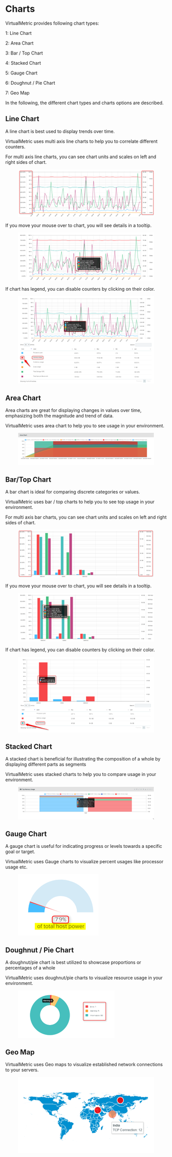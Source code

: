 # Charts

VirtualMetric provides following chart types:

1: Line Chart&#x20;

2: Area Chart

3: Bar / Top Chart&#x20;

4: Stacked Chart

5: Gauge Chart&#x20;

6: Doughnut / Pie Chart

7: Geo Map&#x20;

In the following, the different chart types and charts options are described.

## Line Chart

A line chart is best used to display trends over time.

VirtualMetric uses multi axis line charts to help you to correlate different counters.

For multi axis line charts, you can see chart units and scales on left and right sides of chart.

<div align="left">

<figure><img src="../.gitbook/assets/image (61).png" alt=""><figcaption></figcaption></figure>

</div>

If you move your mouse over to chart, you will see details in a tooltip.

<div align="left">

<figure><img src="../.gitbook/assets/image (62).png" alt=""><figcaption></figcaption></figure>

</div>

If chart has legend, you can disable counters by clicking on their color.

<div align="left">

<figure><img src="../.gitbook/assets/image (63).png" alt=""><figcaption></figcaption></figure>

</div>

## Area Chart

Area charts are great for displaying changes in values over time, emphasizing both the magnitude and trend of data.

VirtualMetric uses area chart to help you to see usage in your environment.

<div align="left">

<figure><img src="../.gitbook/assets/image (67).png" alt=""><figcaption></figcaption></figure>

</div>

## Bar/Top Chart

A bar chart is ideal for comparing discrete categories or values.

VirtualMetric uses bar / top charts to help you to see top usage in your environment.

For multi axis bar charts, you can see chart units and scales on left and right sides of chart.

<div align="left">

<figure><img src="../.gitbook/assets/image (64).png" alt=""><figcaption></figcaption></figure>

</div>

If you move your mouse over to chart, you will see details in a tooltip.

<div align="left">

<figure><img src="../.gitbook/assets/image (65).png" alt=""><figcaption></figcaption></figure>

</div>

If chart has legend, you can disable counters by clicking on their color.

<div align="left">

<figure><img src="../.gitbook/assets/image (66).png" alt=""><figcaption></figcaption></figure>

</div>

## Stacked Chart

A stacked chart is beneficial for illustrating the composition of a whole by displaying different parts as segments

VirtualMetric uses stacked charts to help you to compare usage in your environment.

<div align="left">

<figure><img src="../.gitbook/assets/image (68).png" alt=""><figcaption></figcaption></figure>

</div>

## Gauge Chart

A gauge chart is useful for indicating progress or levels towards a specific goal or target.

VirtualMetric uses Gauge charts to visualize percent usages like processor usage etc.

<div align="left">

<figure><img src="../.gitbook/assets/image (69).png" alt=""><figcaption></figcaption></figure>

</div>

## Doughnut / Pie Chart

A doughnut/pie chart is best utilized to showcase proportions or percentages of a whole

VirtualMetric uses doughnut/pie charts to visualize resource usage in your environment.

<div align="left">

<figure><img src="../.gitbook/assets/image (70).png" alt="" width="302"><figcaption></figcaption></figure>

</div>

## Geo Map

VirtualMetric uses Geo maps to visualize established network connections to your servers.

<div align="left">

<figure><img src="../.gitbook/assets/image (71).png" alt=""><figcaption></figcaption></figure>

</div>
